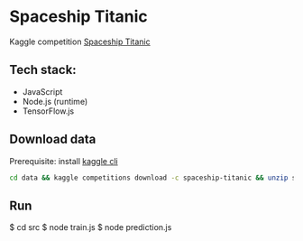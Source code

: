 # Spaceship Titanic

Kaggle competition [Spaceship Titanic](https://www.kaggle.com/competitions/spaceship-titanic/overview)

## Tech stack:

- JavaScript
- Node.js (runtime)
- TensorFlow.js 

## Download data

Prerequisite: install [kaggle cli](https://www.kaggle.com/docs/api)

```bash
cd data && kaggle competitions download -c spaceship-titanic && unzip spaceship-titanic.zip && rm spaceship-titanic.zip
```

## Run

$ cd src
$ node train.js
$ node prediction.js